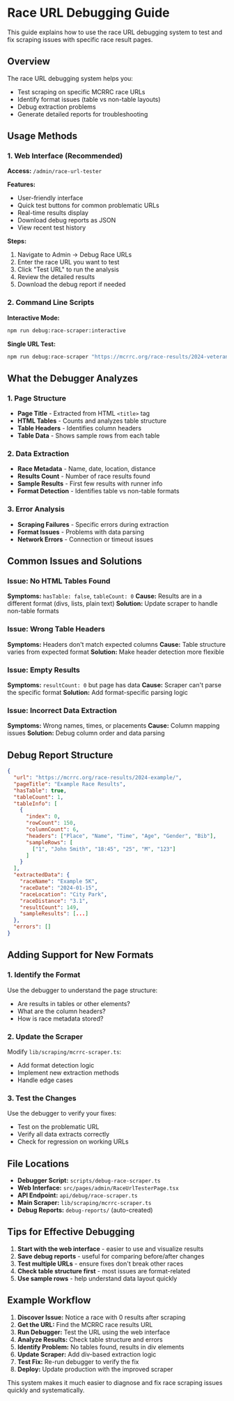 # Race URL Debugging Guide

This guide explains how to use the race URL debugging system to test and fix scraping issues with specific race result pages.

## Overview

The race URL debugging system helps you:
- Test scraping on specific MCRRC race URLs
- Identify format issues (table vs non-table layouts)
- Debug extraction problems
- Generate detailed reports for troubleshooting

## Usage Methods

### 1. Web Interface (Recommended)

**Access:** `/admin/race-url-tester`

**Features:**
- User-friendly interface
- Quick test buttons for common problematic URLs
- Real-time results display
- Download debug reports as JSON
- View recent test history

**Steps:**
1. Navigate to Admin → Debug Race URLs
2. Enter the race URL you want to test
3. Click "Test URL" to run the analysis
4. Review the detailed results
5. Download the debug report if needed

### 2. Command Line Scripts

**Interactive Mode:**
```bash
npm run debug:race-scraper:interactive
```

**Single URL Test:**
```bash
npm run debug:race-scraper "https://mcrrc.org/race-results/2024-veterans-day-10k/"
```

## What the Debugger Analyzes

### 1. Page Structure
- **Page Title** - Extracted from HTML `<title>` tag
- **HTML Tables** - Counts and analyzes table structure
- **Table Headers** - Identifies column headers
- **Table Data** - Shows sample rows from each table

### 2. Data Extraction
- **Race Metadata** - Name, date, location, distance
- **Results Count** - Number of race results found
- **Sample Results** - First few results with runner info
- **Format Detection** - Identifies table vs non-table formats

### 3. Error Analysis
- **Scraping Failures** - Specific errors during extraction
- **Format Issues** - Problems with data parsing
- **Network Errors** - Connection or timeout issues

## Common Issues and Solutions

### Issue: No HTML Tables Found
**Symptoms:** `hasTable: false`, `tableCount: 0`
**Cause:** Results are in a different format (divs, lists, plain text)
**Solution:** Update scraper to handle non-table formats

### Issue: Wrong Table Headers
**Symptoms:** Headers don't match expected columns
**Cause:** Table structure varies from expected format
**Solution:** Make header detection more flexible

### Issue: Empty Results
**Symptoms:** `resultCount: 0` but page has data
**Cause:** Scraper can't parse the specific format
**Solution:** Add format-specific parsing logic

### Issue: Incorrect Data Extraction
**Symptoms:** Wrong names, times, or placements
**Cause:** Column mapping issues
**Solution:** Debug column order and data parsing

## Debug Report Structure

```json
{
  "url": "https://mcrrc.org/race-results/2024-example/",
  "pageTitle": "Example Race Results",
  "hasTable": true,
  "tableCount": 1,
  "tableInfo": [
    {
      "index": 0,
      "rowCount": 150,
      "columnCount": 6,
      "headers": ["Place", "Name", "Time", "Age", "Gender", "Bib"],
      "sampleRows": [
        ["1", "John Smith", "18:45", "25", "M", "123"]
      ]
    }
  ],
  "extractedData": {
    "raceName": "Example 5K",
    "raceDate": "2024-01-15",
    "raceLocation": "City Park",
    "raceDistance": "3.1",
    "resultCount": 149,
    "sampleResults": [...]
  },
  "errors": []
}
```

## Adding Support for New Formats

### 1. Identify the Format
Use the debugger to understand the page structure:
- Are results in tables or other elements?
- What are the column headers?
- How is race metadata stored?

### 2. Update the Scraper
Modify `lib/scraping/mcrrc-scraper.ts`:
- Add format detection logic
- Implement new extraction methods
- Handle edge cases

### 3. Test the Changes
Use the debugger to verify your fixes:
- Test on the problematic URL
- Verify all data extracts correctly
- Check for regression on working URLs

## File Locations

- **Debugger Script:** `scripts/debug-race-scraper.ts`
- **Web Interface:** `src/pages/admin/RaceUrlTesterPage.tsx`
- **API Endpoint:** `api/debug/race-scraper.ts`
- **Main Scraper:** `lib/scraping/mcrrc-scraper.ts`
- **Debug Reports:** `debug-reports/` (auto-created)

## Tips for Effective Debugging

1. **Start with the web interface** - easier to use and visualize results
2. **Save debug reports** - useful for comparing before/after changes
3. **Test multiple URLs** - ensure fixes don't break other races
4. **Check table structure first** - most issues are format-related
5. **Use sample rows** - help understand data layout quickly

## Example Workflow

1. **Discover Issue:** Notice a race with 0 results after scraping
2. **Get the URL:** Find the MCRRC race results URL
3. **Run Debugger:** Test the URL using the web interface
4. **Analyze Results:** Check table structure and errors
5. **Identify Problem:** No tables found, results in div elements
6. **Update Scraper:** Add div-based extraction logic
7. **Test Fix:** Re-run debugger to verify the fix
8. **Deploy:** Update production with the improved scraper

This system makes it much easier to diagnose and fix race scraping issues quickly and systematically.
